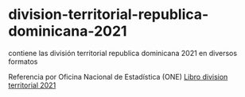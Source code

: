 # division-territorial-republica-dominicana-2021
contiene las división territorial republica dominicana 2021 en diversos formatos

Referencia por Oficina Nacional de Estadística (ONE) [Libro division territorial 2021](https://www.one.gob.do/publicaciones/2021/division-territorial-2021/)
